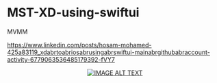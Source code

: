 # MST-XD-using-swiftui





MVMM







https://www.linkedin.com/posts/hosam-mohamed-425a83119_xdabrtoabriosabrusingabrswiftui-mainabrgithubabraccount-activity-6779063536485179392-fVY7












<div align="center">















  <a href="https://youtu.be/VDflHHJbeDY"><img src="https://yt-embed.herokuapp.com/embed?v=VDflHHJbeDY" alt="IMAGE ALT TEXT"></a>

